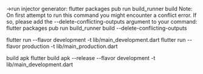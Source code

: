 ->run injector generator:
flutter packages pub run build_runner build
Note: On first attempt to run this command you might encounter a conflict error. If so, please add the --delete-conflicting-outputs argument to your command:
flutter packages pub run build_runner build --delete-conflicting-outputs

flutter run --flavor development -t lib/main_development.dart
flutter run --flavor production -t lib/main_production.dart

build apk
flutter build apk --release --flavor development -t lib/main_development.dart
